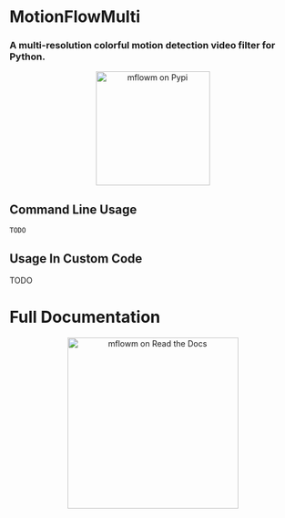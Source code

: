 # MotionFlowMulti
### A multi-resolution colorful motion detection video filter for Python.

<p align="center"><a href="https://pypi.org/project/mflowm/"><img src="https://pypi.org/static/images/logo-large.9f732b5f.svg" width="200px" alt="mflowm on Pypi"></a></p>

## Command Line Usage
```
TODO
```

## Usage In Custom Code
TODO

# Full Documentation
<p align="center"><a href="https://mflowm.readthedocs.io/en/latest/index.html"><img src="https://brand-guidelines.readthedocs.org/_images/logo-wordmark-vertical-dark.png" width="300px" alt="mflowm on Read the Docs"></a></p>
